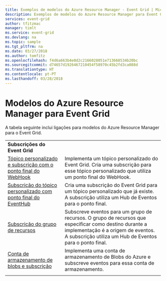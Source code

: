 ```yaml
---
title: Exemplos de modelos do Azure Resource Manager - Event Grid | Microsoft Docs
description: Exemplos de modelos do Azure Resource Manager para Event Grid
services: event-grid
author: tfitzmac
manager: timlt
ms.service: event-grid
ms.devlang: na
ms.topic: sample
ms.tgt_pltfrm: na
ms.date: 03/27/2018
ms.author: tomfitz
ms.openlocfilehash: f4d6a663b4e0d2c2166028051e713668534b20bc
ms.sourcegitcommit: d74657d1926467210454f58970c45b2fd3ca088d
ms.translationtype: HT
ms.contentlocale: pt-PT
ms.lasthandoff: 03/28/2018
---
```

# <a name="azure-resource-manager-templates-for-event-grid"></a>Modelos do Azure Resource Manager para Event Grid

A tabela seguinte inclui ligações para modelos do Azure Resource Manager para o Event Grid.

| | |
|-|-|
|**Subscrições do Event Grid**||
| [Tópico personalizado e subscrição com o ponto final do WebHook](https://github.com/Azure/azure-quickstart-templates/tree/master/101-event-grid)| Implementa um tópico personalizado do Event Grid. Cria uma subscrição para esse tópico personalizado que utiliza um ponto final do WebHook. |
| [Subscrição do tópico personalizado com ponto final do EventHub](https://github.com/Azure/azure-docs-json-samples/blob/master/event-grid/subscribeCustomTopicToEventHub.json)| Cria uma subscrição do Event Grid para um tópico personalizado que já existe. A subscrição utiliza um Hub de Eventos para o ponto final. |
| [Subscrição do grupo de recursos](https://github.com/Azure/azure-docs-json-samples/blob/master/event-grid/subscribeResourceGroupToWebHook.json)| Subscreve eventos para um grupo de recursos. O grupo de recursos que especificar como destino durante a implementação é a origem de eventos. A subscrição utiliza um Hub de Eventos para o ponto final. |
| [Conta de armazenamento de blobs e subscrição](https://github.com/Azure/azure-docs-json-samples/blob/master/event-grid/createBlobAndSubscribe.json)| Implementa uma conta de armazenamento de Blobs do Azure e subscreve eventos para essa conta de armazenamento. |
| | |
